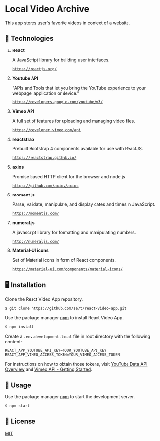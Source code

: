 # Local Video Archive

This app stores user's favorite videos in context of a website.

## 🔬 Technologies

1.  **React**

    A JavaScript library for building user interfaces.

    [`https://reactjs.org/`](`https://reactjs.org/`)

1.  **Youtube API**

    "APIs and Tools that let you bring the YouTube experience to your webpage, application or device."

    [`https://developers.google.com/youtube/v3/`](`https://developers.google.com/youtube/v3/`)

1.  **Vimeo API**

    A full set of features for uploading and managing video files.

    [`https://developer.vimeo.com/api`](`https://developer.vimeo.com/api`)

1.  **reactstrap**

    Prebuilt Bootstrap 4 components available for use with ReactJS.

    [`https://reactstrap.github.io/`](`https://reactstrap.github.io/`)

1.  **axios**

    Promise based HTTP client for the browser and node.js

    [`https://github.com/axios/axios`](`https://github.com/axios/axios`)

1.  **moment.js**

    Parse, validate, manipulate, and display dates and times in JavaScript.

    [`https://momentjs.com/`](`https://momentjs.com/`)

1.  **numeral.js**

    A javascript library for formatting and manipulating numbers.

    [`http://numeraljs.com/`](`http://numeraljs.com/`)

1.  **Material-UI icons**

    Set of Material icons in form of React components.

    [`https://material-ui.com/components/material-icons/`](`https://material-ui.com/components/material-icons/`)

## 🖥️ Installation

Clone the React Video App repository.

```bash
$ git clone https://github.com/se7t/react-video-app.git
```

Use the package manager [npm](https://www.npmjs.com/) to install React Video App.

```bash
$ npm install
```

Create a `.env.development.local` file in root directory with the following content:

```
REACT_APP_YOUTUBE_API_KEY=YOUR_YOUTUBE_API_KEY
REACT_APP_VIMEO_ACCESS_TOKEN=YOUR_VIMEO_ACCESS_TOKEN
```

For instructions on how to obtain those tokens, visit [YouTube Data API Overview](https://developers.google.com/youtube/v3/getting-started) and [Vimeo API - Getting Started](https://developer.vimeo.com/api/guides/start).

## 🧰 Usage

Use the package manager [npm](https://www.npmjs.com/) to start the development server.

```bash
$ npm start
```

## 📄 License

[MIT](https://choosealicense.com/licenses/mit/)
